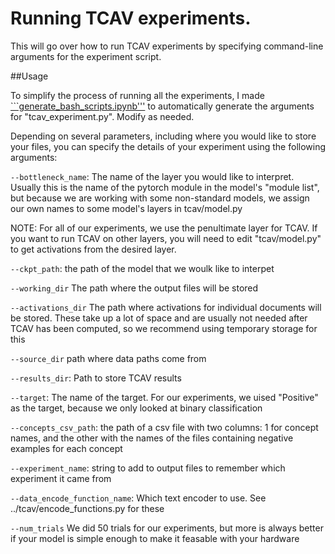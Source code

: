 # Running TCAV experiments.
This will go over how to run TCAV experiments by specifying command-line arguments for the experiment script.

##Usage

To simplify the process of running all the experiments, I made [```generate_bash_scripts.ipynb'''](https://github.com/amoldwin/tcav-medical-nlp/blob/main/tcav_scripts/generate_bash_scripts.ipynb) to automatically generate the arguments for "tcav_experiment.py". Modify as needed.


Depending on several parameters, including where you would like to store your files,
 you can specify the details of your experiment using the following arguments:
 
 
```--bottleneck_name```: The name of the layer you would like to interpret. Usually this is the name of the pytorch module in 
the model's "module list", but because we are working with some non-standard models, we assign our own names to some model's layers
in tcav/model.py 

NOTE: For all of our experiments, we use the penultimate layer for TCAV. If you want to run TCAV on other layers, you will need to edit "tcav/model.py" to get activations from the desired layer.


```--ckpt_path```: the path of the model that we woulk like to interpet


```--working_dir``` The path where the output files will be stored


```--activations_dir``` The path where activations for individual documents will be stored. These take up a lot of space and are usually not needed after TCAV has been computed, so we recommend using temporary storage for this


```--source_dir``` path where data paths come from

```--results_dir```: Path to store TCAV results


```--target```: The name of the target. For our experiments, we uised "Positive" as the target, because we only looked at binary classification


```--concepts_csv_path```:  the path of a csv file with two columns: 1 for concept names, and the other with the names of the files containing negative examples for each concept


```--experiment_name```: string to add to output files to remember which experiment it came from


```--data_encode_function_name```: Which text encoder to use. See ../tcav/encode_functions.py for these

```--num_trials``` We did 50 trials for our experiments, but more is always better if your model is simple enough to make it feasable with your hardware
